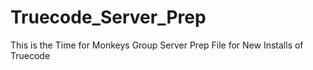 Truecode_Server_Prep
====================

This is the Time for Monkeys Group Server Prep File for New Installs of Truecode

